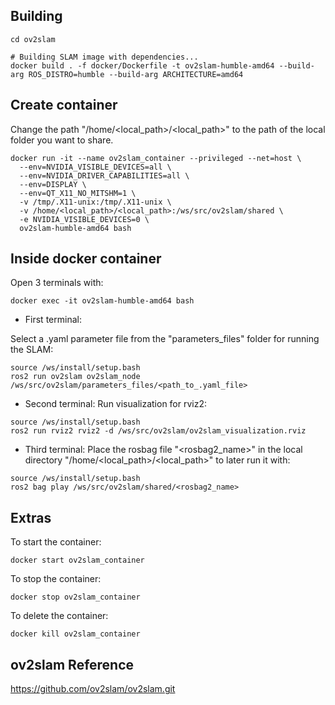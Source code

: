 ## Building

```shell
cd ov2slam

# Building SLAM image with dependencies...
docker build . -f docker/Dockerfile -t ov2slam-humble-amd64 --build-arg ROS_DISTRO=humble --build-arg ARCHITECTURE=amd64
```

## Create container

Change the path "/home/<local_path>/<local_path>" to the path of the local folder you want to share.

```
docker run -it --name ov2slam_container --privileged --net=host \
  --env=NVIDIA_VISIBLE_DEVICES=all \
  --env=NVIDIA_DRIVER_CAPABILITIES=all \
  --env=DISPLAY \
  --env=QT_X11_NO_MITSHM=1 \
  -v /tmp/.X11-unix:/tmp/.X11-unix \
  -v /home/<local_path>/<local_path>:/ws/src/ov2slam/shared \
  -e NVIDIA_VISIBLE_DEVICES=0 \
  ov2slam-humble-amd64 bash
```

## Inside docker container

Open 3 terminals with:

```
docker exec -it ov2slam-humble-amd64 bash 
```

- First terminal:

Select a .yaml parameter file from the "parameters_files" folder for running the SLAM:
```
source /ws/install/setup.bash
ros2 run ov2slam ov2slam_node /ws/src/ov2slam/parameters_files/<path_to_.yaml_file>
```

- Second terminal:
Run visualization for rviz2:
```
source /ws/install/setup.bash
ros2 run rviz2 rviz2 -d /ws/src/ov2slam/ov2slam_visualization.rviz 
```

- Third terminal:
Place the rosbag file "<rosbag2_name>" in the local directory "/home/<local_path>/<local_path>" to later run it with:
```
source /ws/install/setup.bash
ros2 bag play /ws/src/ov2slam/shared/<rosbag2_name>
```

## Extras

To start the container:
```
docker start ov2slam_container
```

To stop the container:
```
docker stop ov2slam_container
```

To delete the container:
```
docker kill ov2slam_container
```

## ov2slam Reference

https://github.com/ov2slam/ov2slam.git

